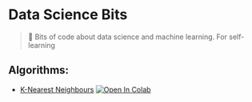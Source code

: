 # Data Science Bits
> :cookie: Bits of code about data science and machine learning. For self-learning

## Algorithms:
- [K-Nearest Neighbours](notebooks/knn.ipynb) [![Open In Colab](https://colab.research.google.com/assets/colab-badge.svg)](https://colab.research.google.com/github/hmatalonga/data-science-bits/blob/master/notebooks/knn.ipynb)
